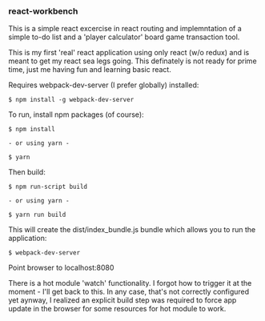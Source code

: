 ### react-workbench

This is a simple react excercise in react routing and implemntation of a simple to-do list and a 'player calculator' board game transaction tool.

This is my first 'real' react application using only react (w/o redux) and is meant to get my react sea legs going. This definately is not ready for prime time, just me having fun and learning basic react.

Requires webpack-dev-server (I prefer globally) installed:

    $ npm install -g webpack-dev-server

To run, install npm packages (of course):
    
    $ npm install

    - or using yarn -

    $ yarn

Then build:

    $ npm run-script build

    - or using yarn -

    $ yarn run build

This will create the dist/index_bundle.js bundle which allows you to run the application:

    $ webpack-dev-server

Point browser to localhost:8080

There is a hot module 'watch' functionality. I forgot how to trigger it at the moment - I'll get back to this. In any case, that's not correctly configured yet aynway, I realized an explicit build step was required to force app update in the browser for some resources for hot module to work.
